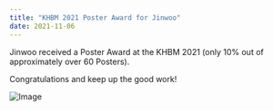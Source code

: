 ```yaml
---
title: "KHBM 2021 Poster Award for Jinwoo"
date: 2021-11-06 
---
```


Jinwoo received a Poster Award at the KHBM 2021 (only 10% out of approximately over 60 Posters).

Congratulations and keep up the good work!

![Image](//bspl.korea.ac.kr/Board/Gallery/2021/JinWooHong_KHBM2021_Award.jpg)

